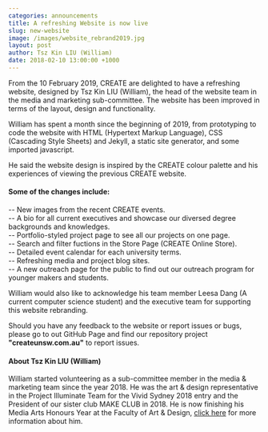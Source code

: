 ```yaml
---
categories: announcements
title: A refreshing Website is now live
slug: new-website
image: /images/website_rebrand2019.jpg
layout: post
author: Tsz Kin LIU (William)
date: 2018-02-10 13:00:00 +1000
---
```


From the 10 February 2019, CREATE are delighted to have a refreshing website, designed by Tsz Kin LIU (William), the head of the website team in the media and marketing sub-committee. The website has been improved in terms of the layout, design and functionality. <br>

William has spent a month since the beginning of 2019, from prototyping to code the website with HTML (Hypertext Markup Language), CSS (Cascading Style Sheets) and Jekyll, a static site generator, and some imported javascript. 

He said the website design is inspired by the CREATE colour palette and his experiences of viewing the previous CREATE website.

<h4>Some of the changes include:</h4>

-- New images from the recent CREATE events.<br>
-- A bio for all current executives and showcase our diversed degree backgrounds and knowledges.<br>
-- Portfolio-styled project page to see all our projects on one page.<br>
-- Search and filter fuctions in the Store Page (CREATE Online Store).<br>
-- Detailed event calendar for each university terms.<br>
-- Refreshing media and project blog sites.<br>
-- A new outreach page for the public to find out our outreach program for younger makers and students.<br>

William would also like to acknowledge his team member Leesa Dang (A current computer science student) and the executive team for supporting this website rebranding.

Should you have any feedback to the website or report issues or bugs, please go to out GitHub Page and find our repository project <b>"createunsw.com.au"</b> to report issues.

<h4>About Tsz Kin LIU (William)</h4>
William started volunteering as a sub-committee member in the media & marketing team since the year 2018. He was the art & design representative in the Project Illuminate Team for the Vivid Sydney 2018 entry and the President of our sister club MAKE CLUB in 2018. He is now finishing his Media Arts Honours Year at the Faculty of Art & Design, <a href="{{'/team/TszKinWilliamLiu' | prepend: site.baseurl }}">click here</a> for more information about him.

